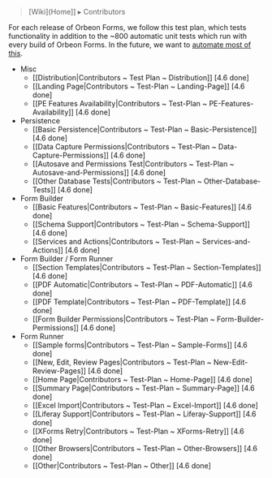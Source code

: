 > [Wiki](Home]] ▸ Contributors

For each release of Orbeon Forms, we follow this test plan, which tests functionality in addition to the ~800 automatic unit tests which run with every build of Orbeon Forms. In the future, we want to [automate most of this][1].

- Misc
    - [[Distribution|Contributors ~ Test Plan ~ Distribution]] [4.6 done]
    - [[Landing Page|Contributors ~ Test-Plan ~ Landing-Page]] [4.6 done]
    - [[PE Features Availability|Contributors ~ Test-Plan ~ PE-Features-Availability]] [4.6 done]
- Persistence
    - [[Basic Persistence|Contributors ~ Test-Plan ~ Basic-Persistence]] [4.6 done]
    - [[Data Capture Permissions|Contributors ~ Test-Plan ~ Data-Capture-Permissions]] [4.6 done]
    - [[Autosave and Permissions Test|Contributors ~ Test-Plan ~ Autosave-and-Permissions]] [4.6 done]
    - [[Other Database Tests|Contributors ~ Test-Plan ~ Other-Database-Tests]] [4.6 done]
- Form Builder
    - [[Basic Features|Contributors ~ Test-Plan ~ Basic-Features]] [4.6 done]
    - [[Schema Support|Contributors ~ Test-Plan ~ Schema-Support]] [4.6 done]
    - [[Services and Actions|Contributors ~ Test-Plan ~ Services-and-Actions]] [4.6 done]
- Form Builder / Form Runner
    - [[Section Templates|Contributors ~ Test-Plan ~ Section-Templates]] [4.6 done]
    - [[PDF Automatic|Contributors ~ Test-Plan ~ PDF-Automatic]] [4.6 done]
    - [[PDF Template|Contributors ~ Test-Plan ~ PDF-Template]] [4.6 done]
    - [[Form Builder Permissions|Contributors ~ Test-Plan ~ Form-Builder-Permissions]] [4.6 done]
- Form Runner
    - [[Sample forms|Contributors ~ Test-Plan ~ Sample-Forms]] [4.6 done]
    - [[New, Edit, Review Pages|Contributors ~ Test-Plan ~ New-Edit-Review-Pages]] [4.6 done]
    - [[Home Page|Contributors ~ Test-Plan ~ Home-Page]] [4.6 done]
    - [[Summary Page|Contributors ~ Test-Plan ~ Summary-Page]] [4.6 done]
    - [[Excel Import|Contributors ~ Test-Plan ~ Excel-Import]] [4.6 done]
    - [[Liferay Support|Contributors ~ Test-Plan ~ Liferay-Support]] [4.6 done]
    - [[XForms Retry|Contributors ~ Test-Plan ~ XForms-Retry]] [4.6 done]
    - [[Other Browsers|Contributors ~ Test-Plan ~ Other-Browsers]] [4.6 done]
    - [[Other|Contributors ~ Test-Plan ~ Other]] [4.6 done]

[1]: https://github.com/orbeon/orbeon-forms/issues/227